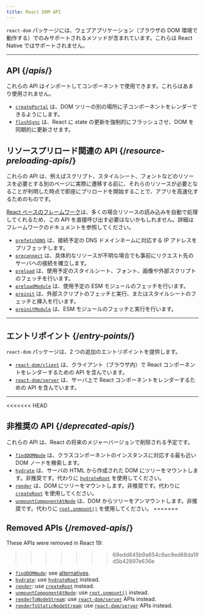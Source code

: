 ```yaml
---
title: React DOM API
---
```


<Intro>

`react-dom` パッケージには、ウェブアプリケーション（ブラウザの DOM 環境で動作する）でのみサポートされるメソッドが含まれています。これらは React Native ではサポートされません。

</Intro>

---

## API {/*apis*/}

これらの API はインポートしてコンポーネントで使用できます。これらはあまり使用されません。

* [`createPortal`](/reference/react-dom/createPortal) は、DOM ツリーの別の場所に子コンポーネントをレンダーできるようにします。
* [`flushSync`](/reference/react-dom/flushSync) は、React に state の更新を強制的にフラッシュさせ、DOM を同期的に更新させます。

## リソースプリロード関連の API {/*resource-preloading-apis*/}

これらの API は、例えばスクリプト、スタイルシート、フォントなどのリソースを必要とする別のページに実際に遷移する前に、それらのリソースが必要となることが判明した時点で即座にプリロードを開始することで、アプリを高速化するためのものです。

[React ベースのフレームワーク](/learn/start-a-new-react-project)は、多くの場合リソースの読み込みを自動で処理してくれるため、この API を直接呼び出す必要はないかもしれません。詳細はフレームワークのドキュメントを参照してください。

* [`prefetchDNS`](/reference/react-dom/prefetchDNS) は、接続予定の DNS ドメインネームに対応する IP アドレスをプリフェッチします。
* [`preconnect`](/reference/react-dom/preconnect) は、具体的なリソースが不明な場合でも事前にリクエスト先のサーバへの接続を確立します。
* [`preload`](/reference/react-dom/preload) は、使用予定のスタイルシート、フォント、画像や外部スクリプトのフェッチを行います。
* [`preloadModule`](/reference/react-dom/preloadModule) は、使用予定の ESM モジュールのフェッチを行います。
* [`preinit`](/reference/react-dom/preinit) は、外部スクリプトのフェッチと実行、またはスタイルシートのフェッチと挿入を行います。
* [`preinitModule`](/reference/react-dom/preinitModule) は、ESM モジュールのフェッチと実行を行います。

---

## エントリポイント {/*entry-points*/}

`react-dom` パッケージは、2 つの追加のエントリポイントを提供します。

* [`react-dom/client`](/reference/react-dom/client) は、クライアント（ブラウザ内）で React コンポーネントをレンダーするための API を含んでいます。
* [`react-dom/server`](/reference/react-dom/server) は、サーバ上で React コンポーネントをレンダーするための API を含んでいます。

---

<<<<<<< HEAD
## 非推奨の API {/*deprecated-apis*/}

<Deprecated>

これらの API は、React の将来のメジャーバージョンで削除される予定です。

</Deprecated>

* [`findDOMNode`](/reference/react-dom/findDOMNode) は、クラスコンポーネントのインスタンスに対応する最も近い DOM ノードを検索します。
* [`hydrate`](/reference/react-dom/hydrate) は、サーバの HTML から作成された DOM にツリーをマウントします。非推奨です。代わりに [`hydrateRoot`](/reference/react-dom/client/hydrateRoot) を使用してください。
* [`render`](/reference/react-dom/render) は、DOM にツリーをマウントします。非推奨です。代わりに [`createRoot`](/reference/react-dom/client/createRoot) を使用してください。
* [`unmountComponentAtNode`](/reference/react-dom/unmountComponentAtNode) は、DOM からツリーをアンマウントします。非推奨です。代わりに [`root.unmount()`](/reference/react-dom/client/createRoot#root-unmount) を使用してください。
=======
## Removed APIs {/*removed-apis*/}

These APIs were removed in React 19:
>>>>>>> 69edd845b9a654c6ac9ed68da19d5b42897e636e

* [`findDOMNode`](https://18.react.dev/reference/react-dom/findDOMNode): see [alternatives](https://18.react.dev/reference/react-dom/findDOMNode#alternatives).
* [`hydrate`](https://18.react.dev/reference/react-dom/hydrate): use [`hydrateRoot`](/reference/react-dom/client/hydrateRoot) instead.
* [`render`](https://18.react.dev/reference/react-dom/render): use [`createRoot`](/reference/react-dom/client/createRoot) instead.
* [`unmountComponentAtNode`](/reference/react-dom/unmountComponentAtNode): use [`root.unmount()`](/reference/react-dom/client/createRoot#root-unmount) instead.
* [`renderToNodeStream`](https://18.react.dev/reference/react-dom/server/renderToNodeStream): use [`react-dom/server`](/reference/react-dom/server) APIs instead.
* [`renderToStaticNodeStream`](https://18.react.dev/reference/react-dom/server/renderToStaticNodeStream): use [`react-dom/server`](/reference/react-dom/server) APIs instead.
